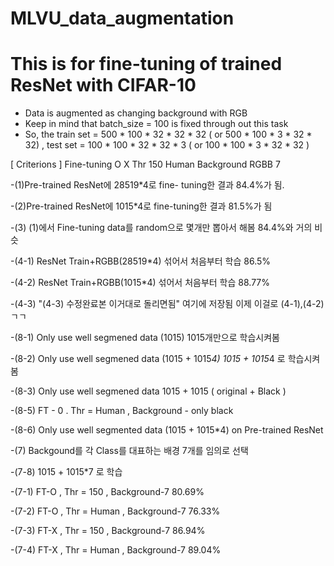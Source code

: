 # MLVU_data_augmentation

# This is for fine-tuning of trained ResNet with CIFAR-10
- Data is augmented as changing background with RGB
- Keep in mind that batch_size = 100 is fixed through out this task
- So, the train set = 500 * 100 * 32 * 32 * 32 ( or 500 * 100 * 3 * 32 * 32) , test set = 100 * 100 * 32 * 32 * 3 ( or 100 * 100 * 3 * 32 * 32 )


[ Criterions ]
Fine-tuning    O      X
Thr           150   Human
Background    RGBB    7


-(1)Pre-trained ResNet에 28519*4로 fine- tuning한 결과 84.4%가 됨.

-(2)Pre-trained ResNet에 1015*4로 fine-tuning한 결과 81.5%가 됨

-(3) (1)에서 Fine-tuning data를 random으로 몇개만 뽑아서 해봄 84.4%와 거의 비슷

-(4-1) ResNet Train+RGBB(28519*4) 섞어서 처음부터 학습  86.5%

-(4-2) ResNet Train+RGBB(1015*4) 섞어서 처음부터 학습 88.77%

-(4-3) "(4-3) 수정완료본 이거대로 돌리면됨" 여기에 저장됨 이제 이걸로 (4-1),(4-2) ㄱㄱ


-(8-1) Only use well segmened data (1015)           1015개만으로 학습시켜봄

-(8-2) Only use well segmened data (1015 + 1015*4)  1015 + 1015*4 로 학습시켜봄

-(8-3) Only use well segmened data 1015 + 1015 ( original + Black )

-(8-5) FT - 0 . Thr = Human , Background - only black

-(8-6) Only use well segmented data (1015 + 1015*4) on Pre-trained ResNet


-(7) Backgound를 각 Class를 대표하는 배경 7개를 임의로 선택

-(7-8) 1015 + 1015*7 로 학습

-(7-1) FT-O , Thr =  150  , Background-7   80.69%

-(7-2) FT-O , Thr = Human , Background-7   76.33%

-(7-3) FT-X , Thr =  150  , Background-7   86.94%

-(7-4) FT-X , Thr = Human , Background-7   89.04%
